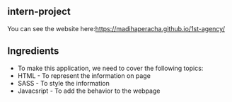 ## intern-project
You can see the website here:https://madihaperacha.github.io/1st-agency/

## Ingredients
- To make this application, we need to cover the following topics:
- HTML - To represent the information on page
- SASS - To style the information
- Javacsript - To add the behavior to the webpage
